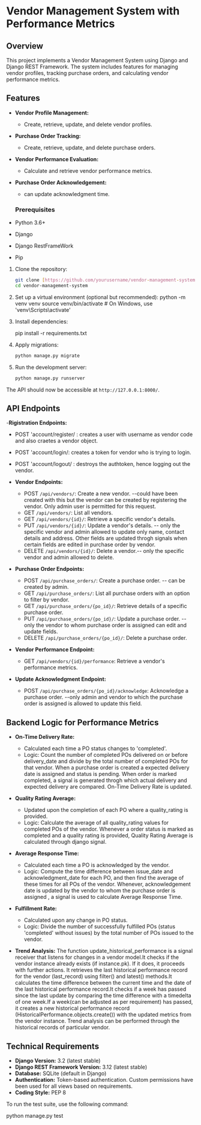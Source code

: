 # Vendor Management System with Performance Metrics

## Overview

This project implements a Vendor Management System using Django and Django REST Framework. The system includes features for managing vendor profiles, tracking purchase orders, and calculating vendor performance metrics.

## Features

- **Vendor Profile Management:**
  - Create, retrieve, update, and delete vendor profiles.
- **Purchase Order Tracking:**
  - Create, retrieve, update, and delete purchase orders.
- **Vendor Performance Evaluation:**
  - Calculate and retrieve vendor performance metrics.
- **Purchase Order Acknowledgement:**
  - can update acknowledgment time.
 
  ### Prerequisites

- Python 3.6+
- Django
- Django RestFrameWork  
- Pip
1. Clone the repository:

    ```bash
    git clone [https://github.com/yourusername/vendor-management-system.git](https://github.com/dkd99/vendor-management-system.git)
    cd vendor-management-system
    ```

2. Set up a virtual environment (optional but recommended):
    python -m venv venv
    source venv/bin/activate  # On Windows, use 'venv\Scripts\activate'

3. Install dependencies:

    pip install -r requirements.txt

4. Apply migrations:

    ```bash
    python manage.py migrate
    ```

5. Run the development server:

    ```bash
    python manage.py runserver
    ```

The API should now be accessible at `http://127.0.0.1:8000/`.

## API Endpoints
-**Rigistration Endpoints:**
   - POST 'account/register/ : creates a user with username as vendor code and also craetes a vendor object.
   - POST 'account/login/: creates a token for vendor who is trying to login.
   - POST 'account/logout/ : destroys the authtoken, hence logging out the vendor.
- **Vendor Endpoints:**
  - POST `/api/vendors/`: Create a new vendor. --could have been created with this but the vendor can be created by registering the vendor. Only admin user is permitted for this request.
  - GET `/api/vendors/`: List all vendors.
  - GET `/api/vendors/{id}/`: Retrieve a specific vendor's details.
  - PUT `/api/vendors/{id}/`: Update a vendor's details. -- only the specific vendor and admin allowed to update only name, contact details and address. Other fields are updated throgh signals
                              when certain fields are edited in purchase order by vendor.
  - DELETE `/api/vendors/{id}/`: Delete a vendor.-- only the specific vendor and admin allowed to delete.

- **Purchase Order Endpoints:**
  - POST `/api/purchase_orders/`: Create a purchase order. -- can be created by admin.
  - GET `/api/purchase_orders/`: List all purchase orders with an option to filter by vendor. 
  - GET `/api/purchase_orders/{po_id}/`: Retrieve details of a specific purchase order. 
  - PUT `/api/purchase_orders/{po_id}/`: Update a purchase order. -- only the vendor to whom purchase order is assigned can edit and update fields.
  - DELETE `/api/purchase_orders/{po_id}/`: Delete a purchase order.

- **Vendor Performance Endpoint:**
  - GET `/api/vendors/{id}/performance`: Retrieve a vendor's performance metrics.

- **Update Acknowledgment Endpoint:**
  - POST `/api/purchase_orders/{po_id}/acknowledge`: Acknowledge a purchase order. --only admin and vendor to which the purchase order is assigned is allowed to update this field.

## Backend Logic for Performance Metrics

- **On-Time Delivery Rate:**
  - Calculated each time a PO status changes to 'completed'.
  - Logic: Count the number of completed POs delivered on or before delivery_date and divide by the total number of completed POs for that vendor. When a purchase order is created a expected delivery date is 
           assigned and status is pending. When order is marked completed, a signal is generated throgh which actual delivery and expected delivery  are compared.  On-Time Delivery Rate is updated.

- **Quality Rating Average:**
  - Updated upon the completion of each PO where a quality_rating is provided.
  - Logic: Calculate the average of all quality_rating values for completed POs of the vendor. Whenever a order status is marked as completed and a quality rating is provided,  Quality Rating Average is calculated 
           through django signal.

- **Average Response Time:**
  - Calculated each time a PO is acknowledged by the vendor.
  - Logic: Compute the time difference between issue_date and acknowledgment_date for each PO, and then find the average of these times for all POs of the vendor. Whenever, acknowledgement date is updated by 
           the vendor to whom the purchase order is assigned , a signal is used to calculate Average Response Time.

- **Fulfillment Rate:**
  - Calculated upon any change in PO status.
  - Logic: Divide the number of successfully fulfilled POs (status 'completed' without issues) by the total number of POs issued to the vendor. 
- **Trend Analysis:**
    The function update_historical_performance is a signal receiver that listens for changes in a vendor model.It checks if the vendor instance already exists (if instance.pk).
    If it does, it proceeds with further actions. It retrieves the last historical performance record for the vendor (last_record) using filter() and latest() methods.It calculates the
    time difference between the current time and the date of the last historical performance record.It checks if a week has passed since the last update by comparing the time difference
    with a timedelta of one week.If a week(can be adjusted as per requirement) has passed, it creates a new historical performance record (HistoricalPerformance.objects.create()) with the updated metrics from the vendor instance.
    Trend analysis can be performed through the historical records of particular vendor.

## Technical Requirements

- **Django Version:** 3.2 (latest stable)
- **Django REST Framework Version:** 3.12 (latest stable)
- **Database:** SQLite (default in Django)
- **Authentication:** Token-based authentication. Custom permissions have been used for all views based on requirements.
- **Coding Style:** PEP 8

To run the test suite, use the following command:


 python manage.py test 
